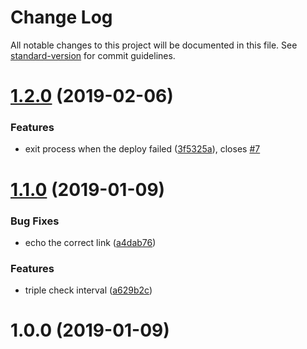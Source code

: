 # Change Log

All notable changes to this project will be documented in this file. See [standard-version](https://github.com/conventional-changelog/standard-version) for commit guidelines.

<a name="1.2.0"></a>
# [1.2.0](https://github.com/Developmint/wait-for-netlify-preview/compare/v1.1.0...v1.2.0) (2019-02-06)


### Features

* exit process when the deploy failed ([3f5325a](https://github.com/Developmint/wait-for-netlify-preview/commit/3f5325a)), closes [#7](https://github.com/Developmint/wait-for-netlify-preview/issues/7)



<a name="1.1.0"></a>
# [1.1.0](https://github.com/Developmint/wait-for-netlify-preview/compare/v1.0.0...v1.1.0) (2019-01-09)


### Bug Fixes

* echo the correct link ([a4dab76](https://github.com/Developmint/wait-for-netlify-preview/commit/a4dab76))


### Features

* triple check interval ([a629b2c](https://github.com/Developmint/wait-for-netlify-preview/commit/a629b2c))



<a name="1.0.0"></a>
# 1.0.0 (2019-01-09)
